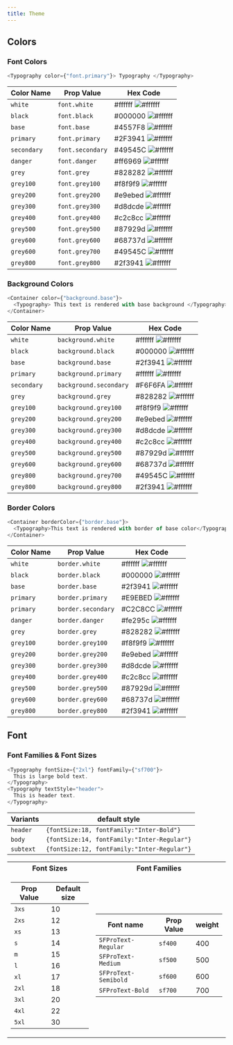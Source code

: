 ```yaml
---
title: Theme
---
```


## Colors

### Font Colors

```js
<Typography color={"font.primary"}> Typography </Typography>
```

| Color Name  | Prop Value       | Hex Code                                                      |
| ----------- | ---------------- | ------------------------------------------------------------- |
| `white`     | `font.white`     | #ffffff ![#ffffff](https://fakeimg.pl/40x12/ffffff/?text=%20) |
| `black`     | `font.black`     | #000000 ![#ffffff](https://fakeimg.pl/40x12/000000/?text=%20) |
| `base`      | `font.base`      | #4557F8 ![#ffffff](https://fakeimg.pl/40x12/2f3941/?text=%20) |
| `primary`   | `font.primary`   | #2F3941 ![#ffffff](https://fakeimg.pl/40x12/1b1f23/?text=%20) |
| `secondary` | `font.secondary` | #49545C ![#ffffff](https://fakeimg.pl/40x12/828282/?text=%20) |
| `danger`    | `font.danger`    | #ff6969 ![#ffffff](https://fakeimg.pl/40x12/fe295c/?text=%20) |
| `grey`      | `font.grey`      | #828282 ![#ffffff](https://fakeimg.pl/40x12/828282/?text=%20) |
| `grey100`   | `font.grey100`   | #f8f9f9 ![#ffffff](https://fakeimg.pl/40x12/f8f9f9/?text=%20) |
| `grey200`   | `font.grey200`   | #e9ebed ![#ffffff](https://fakeimg.pl/40x12/e9ebed/?text=%20) |
| `grey300`   | `font.grey300`   | #d8dcde ![#ffffff](https://fakeimg.pl/40x12/d8dcde/?text=%20) |
| `grey400`   | `font.grey400`   | #c2c8cc ![#ffffff](https://fakeimg.pl/40x12/c2c8cc/?text=%20) |
| `grey500`   | `font.grey500`   | #87929d ![#ffffff](https://fakeimg.pl/40x12/87929d/?text=%20) |
| `grey600`   | `font.grey600`   | #68737d ![#ffffff](https://fakeimg.pl/40x12/68737d/?text=%20) |
| `grey600`   | `font.grey700`   | #49545C ![#ffffff](https://fakeimg.pl/40x12/68737d/?text=%20) |
| `grey800`   | `font.grey800`   | #2f3941 ![#ffffff](https://fakeimg.pl/40x12/2f3941/?text=%20) |

### Background Colors

```js
<Container color={"background.base"}>
  <Typography> This text is rendered with base background </Typography>
</Container>
```

| Color Name  | Prop Value             | Hex Code                                                      |
| ----------- | ---------------------- | ------------------------------------------------------------- |
| `white`     | `background.white`     | #ffffff ![#ffffff](https://fakeimg.pl/40x12/ffffff/?text=%20) |
| `black`     | `background.black`     | #000000 ![#ffffff](https://fakeimg.pl/40x12/000000/?text=%20) |
| `base`      | `background.base`      | #2f3941 ![#ffffff](https://fakeimg.pl/40x12/2f3941/?text=%20) |
| `primary`   | `background.primary`   | #ffffff ![#ffffff](https://fakeimg.pl/40x12/ffffff/?text=%20) |
| `secondary` | `background.secondary` | #F6F6FA ![#ffffff](https://fakeimg.pl/40x12/e9ebed/?text=%20) |
| `grey`      | `background.grey`      | #828282 ![#ffffff](https://fakeimg.pl/40x12/828282/?text=%20) |
| `grey100`   | `background.grey100`   | #f8f9f9 ![#ffffff](https://fakeimg.pl/40x12/f8f9f9/?text=%20) |
| `grey200`   | `background.grey200`   | #e9ebed ![#ffffff](https://fakeimg.pl/40x12/e9ebed/?text=%20) |
| `grey300`   | `background.grey300`   | #d8dcde ![#ffffff](https://fakeimg.pl/40x12/d8dcde/?text=%20) |
| `grey400`   | `background.grey400`   | #c2c8cc ![#ffffff](https://fakeimg.pl/40x12/c2c8cc/?text=%20) |
| `grey500`   | `background.grey500`   | #87929d ![#ffffff](https://fakeimg.pl/40x12/87929d/?text=%20) |
| `grey600`   | `background.grey600`   | #68737d ![#ffffff](https://fakeimg.pl/40x12/68737d/?text=%20) |
| `grey800`   | `background.grey700`   | #49545C ![#ffffff](https://fakeimg.pl/40x12/2f3941/?text=%20) |
| `grey800`   | `background.grey800`   | #2f3941 ![#ffffff](https://fakeimg.pl/40x12/2f3941/?text=%20) |

### Border Colors

```js
<Container borderColor={"border.base"}>
  <Typography>This text is rendered with border of base color</Typography>
</Container>
```

| Color Name | Prop Value         | Hex Code                                                      |
| ---------- | ------------------ | ------------------------------------------------------------- |
| `white`    | `border.white`     | #ffffff ![#ffffff](https://fakeimg.pl/40x12/ffffff/?text=%20) |
| `black`    | `border.black`     | #000000 ![#ffffff](https://fakeimg.pl/40x12/000000/?text=%20) |
| `base`     | `border.base`      | #2f3941 ![#ffffff](https://fakeimg.pl/40x12/2f3941/?text=%20) |
| `primary`  | `border.primary`   | #E9EBED ![#ffffff](https://fakeimg.pl/40x12/e4e4e7/?text=%20) |
| `primary`  | `border.secondary` | #C2C8CC ![#ffffff](https://fakeimg.pl/40x12/e4e4e7/?text=%20) |
| `danger`   | `border.danger`    | #fe295c ![#ffffff](https://fakeimg.pl/40x12/fe295c/?text=%20) |
| `grey`     | `border.grey`      | #828282 ![#ffffff](https://fakeimg.pl/40x12/828282/?text=%20) |
| `grey100`  | `border.grey100`   | #f8f9f9 ![#ffffff](https://fakeimg.pl/40x12/f8f9f9/?text=%20) |
| `grey200`  | `border.grey200`   | #e9ebed ![#ffffff](https://fakeimg.pl/40x12/e9ebed/?text=%20) |
| `grey300`  | `border.grey300`   | #d8dcde ![#ffffff](https://fakeimg.pl/40x12/d8dcde/?text=%20) |
| `grey400`  | `border.grey400`   | #c2c8cc ![#ffffff](https://fakeimg.pl/40x12/c2c8cc/?text=%20) |
| `grey500`  | `border.grey500`   | #87929d ![#ffffff](https://fakeimg.pl/40x12/87929d/?text=%20) |
| `grey600`  | `border.grey600`   | #68737d ![#ffffff](https://fakeimg.pl/40x12/68737d/?text=%20) |
| `grey800`  | `border.grey800`   | #2f3941 ![#ffffff](https://fakeimg.pl/40x12/2f3941/?text=%20) |

## Font

### Font Families & Font Sizes

```js
<Typography fontSize={"2xl"} fontFamily={"sf700"}>
  This is large bold text.
</Typography>
<Typography textStyle="header">
  This is header text.
</Typography>
```

| Variants  | default style                               |
| --------- | ------------------------------------------- |
| `header`  | `{fontSize:18, fontFamily:"Inter-Bold"}`    |
| `body`    | `{fontSize:14, fontFamily:"Inter-Regular"}` |
| `subtext` | `{fontSize:12, fontFamily:"Inter-Regular"}` |

<table>
  <tr>
    <th>Font Sizes</th>
    <th>Font Families</th>
  </tr>
    <tr>
  </td><td>

| Prop Value | Default size |
| ---------- | ------------ |
| `3xs`      | 10           |
| `2xs`      | 12           |
| `xs`       | 13           |
| `s`        | 14           |
| `m`        | 15           |
| `l`        | 16           |
| `xl`       | 17           |
| `2xl`      | 18           |
| `3xl`      | 20           |
| `4xl`      | 22           |
| `5xl`      | 30           |

</td><td>

| Font name            | Prop Value | weight |
| -------------------- | ---------- | ------ |
| `SFProText-Regular`  | `sf400`    | 400    |
| `SFProText-Medium`   | `sf500`    | 500    |
| `SFProText-Semibold` | `sf600`    | 600    |
| `SFProText-Bold`     | `sf700`    | 700    |

</td></tr> </table>
